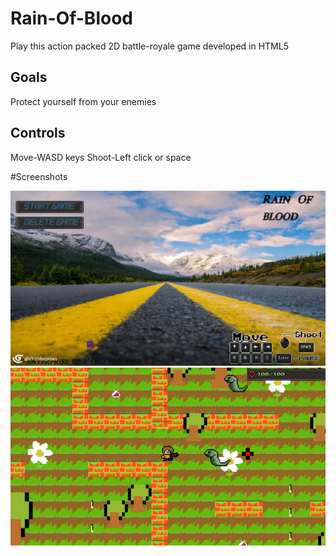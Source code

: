 # Rain-Of-Blood
Play this action packed 2D battle-royale game developed in HTML5
## Goals
Protect yourself from your enemies

## Controls
Move-WASD keys
Shoot-Left click or space

#Screenshots

![Title Screen](https://github.com/VT-Enterprises/Rain-Of-Blood/blob/main/screenshots/Untitled.png?raw=true)
![Play Screen](https://github.com/VT-Enterprises/Rain-Of-Blood/blob/main/screenshots/Untitled2.png?raw=true)
